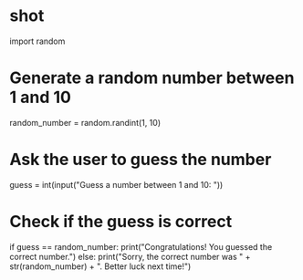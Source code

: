 # shot
import random

# Generate a random number between 1 and 10
random_number = random.randint(1, 10)

# Ask the user to guess the number
guess = int(input("Guess a number between 1 and 10: "))

# Check if the guess is correct
if guess == random_number:
    print("Congratulations! You guessed the correct number.")
else:
    print("Sorry, the correct number was " + str(random_number) + ". Better luck next time!")
